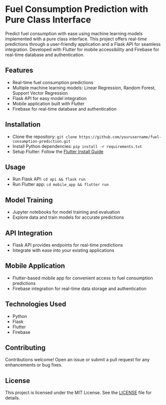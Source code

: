 # Fuel Consumption Prediction with Pure Class Interface

Predict fuel consumption with ease using machine learning models implemented with a pure class interface. This project offers real-time predictions through a user-friendly application and a Flask API for seamless integration. Developed with Flutter for mobile accessibility and Firebase for real-time database and authentication.

## Features

- Real-time fuel consumption predictions
- Multiple machine learning models: Linear Regression, Random Forest, Support Vector Regression
- Flask API for easy model integration
- Mobile application built with Flutter
- Firebase for real-time database and authentication

## Installation

- Clone the repository: `git clone https://github.com/yourusername/fuel-consumption-prediction.git`
- Install Python dependencies: `pip install -r requirements.txt`
- Setup Flutter: Follow the [Flutter Install Guide](https://flutter.dev/docs/get-started/install)

## Usage

- Run Flask API: `cd api && flask run`
- Run Flutter app: `cd mobile_app && flutter run`

## Model Training

- Jupyter notebooks for model training and evaluation
- Explore data and train models for accurate predictions

## API Integration

- Flask API provides endpoints for real-time predictions
- Integrate with ease into your existing applications

## Mobile Application

- Flutter-based mobile app for convenient access to fuel consumption predictions
- Firebase integration for real-time data storage and authentication

## Technologies Used

- Python
- Flask
- Flutter
- Firebase

## Contributing

Contributions welcome! Open an issue or submit a pull request for any enhancements or bug fixes.

## License

This project is licensed under the MIT License. See the [LICENSE](LICENSE) file for details.
